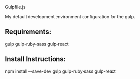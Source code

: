 Gulpfile.js 

My default development environment configuration for the gulp. 

Requirements: 
-------------
gulp
gulp-ruby-sass 
gulp-react

Install Instructions: 
---------------------
npm install --save-dev gulp gulp-ruby-sass gulp-react
